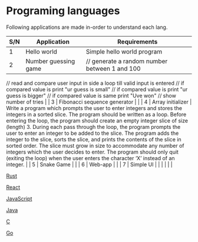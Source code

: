# Programing languages

Following applications are made in-order to understand each lang.

| S/N | Application | Requirements |
| --- | --- | --- |
| 1 | Hello world | Simple hello world program |
| 2 | Number guessing game | // generate a random number between 1 and 100
// read and compare user input in side a loop till valid input is entered
// if compared value is print "ur guess is small"
// if compared value is print "ur guess is bigger"
// if compared value is same print "Uve won"
// show number of tries |
| 3 | Fibonacci sequence generator |  |
| 4 | Array initializer | Write a program which prompts the user to enter integers and stores the integers in a sorted slice. The program should be written as a loop. Before entering the loop, the program should create an empty integer slice of size (length) 3. During each pass through the loop, the program prompts the user to enter an integer to be added to the slice. The program adds the integer to the slice, sorts the slice, and prints the contents of the slice in sorted order. The slice must grow in size to accommodate any number of integers which the user decides to enter. The program should only quit (exiting the loop) when the user enters the character ‘X’ instead of an integer. |
| 5 | Snake Game |  |
| 6 | Web-app |  |
| 7 | Simple UI |  |
|  |  |  |

[Rust](Programing%20languages%20a3f2fd465af3468b83455857e7d6d0f0/Rust%2047cf728327c4443bb8d88a25422b122a.md)

[React](Programing%20languages%20a3f2fd465af3468b83455857e7d6d0f0/React%2090741342665242f48f390a1eb154ad50.md)

[JavaScript](Programing%20languages%20a3f2fd465af3468b83455857e7d6d0f0/JavaScript%20f37f5b5e2f444e2b818db939b54723fe.md)

[Java](Programing%20languages%20a3f2fd465af3468b83455857e7d6d0f0/Java%2035edf6419c2c40b488d0ad3b332157ca.md)

[C](Programing%20languages%20a3f2fd465af3468b83455857e7d6d0f0/C%2071f5da72448042e8bf542aa14be31781.md)

[Go](Programing%20languages%20a3f2fd465af3468b83455857e7d6d0f0/Go%20e2a94567706546abac4f83644b72f4d1.md)